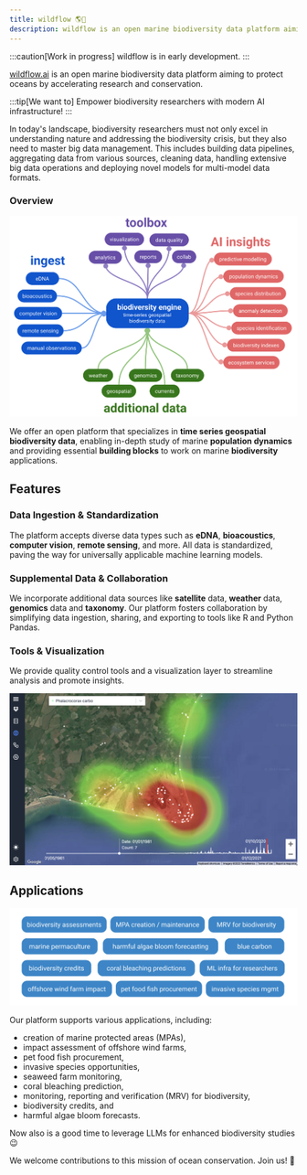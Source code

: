 ```yaml
---
title: wildflow 🌎🐳
description: wildflow is an open marine biodiversity data platform aiming to protect oceans by accelerating research and conservation.
---
```


:::caution[Work in progress]
wildflow is in early development.
:::

[wildflow.ai](https://wildflow.ai) is an open marine biodiversity data platform aiming to protect oceans by accelerating research and conservation.

:::tip[We want to]
Empower biodiversity researchers with modern AI infrastructure!
:::

In today's landscape, biodiversity researchers must not only excel in understanding nature and addressing the biodiversity crisis, but they also need to master big data management. This includes building data pipelines, aggregating data from various sources, cleaning data, handling extensive big data operations and deploying novel models for multi-model data formats.

### Overview

![wildflow](https://raw.githubusercontent.com/wildflowai/.github/main/profile/wildflow.svg)

We offer an open platform that specializes in **time series geospatial biodiversity data**, enabling in-depth study of marine **population dynamics** and providing essential **building blocks** to work on marine **biodiversity** applications.

## Features

### Data Ingestion & Standardization

The platform accepts diverse data types such as **eDNA**, **bioacoustics**, **computer vision**, **remote sensing**, and more. All data is standardized, paving the way for universally applicable machine learning models.

### Supplemental Data & Collaboration

We incorporate additional data sources like **satellite** data, **weather** data, **genomics** data and **taxonomy**. Our platform fosters collaboration by simplifying data ingestion, sharing, and exporting to tools like R and Python Pandas.

### Tools & Visualization

We provide quality control tools and a visualization layer to streamline analysis and promote insights.

![wildflow-explorer](https://raw.githubusercontent.com/wildflowai/.github/main/profile/wildflow-explorer.png)

## Applications

![wildflow-applications](https://raw.githubusercontent.com/wildflowai/.github/main/profile/wildflow-applications.svg)

Our platform supports various applications, including:

- creation of marine protected areas (MPAs),
- impact assessment of offshore wind farms,
- pet food fish procurement,
- invasive species opportunities,
- seaweed farm monitoring,
- coral bleaching prediction,
- monitoring, reporting and verification (MRV) for biodiversity,
- biodiversity credits, and
- harmful algae bloom forecasts.

Now also is a good time to leverage LLMs for enhanced biodiversity studies 😉

We welcome contributions to this mission of ocean conservation. Join us! 🤗
